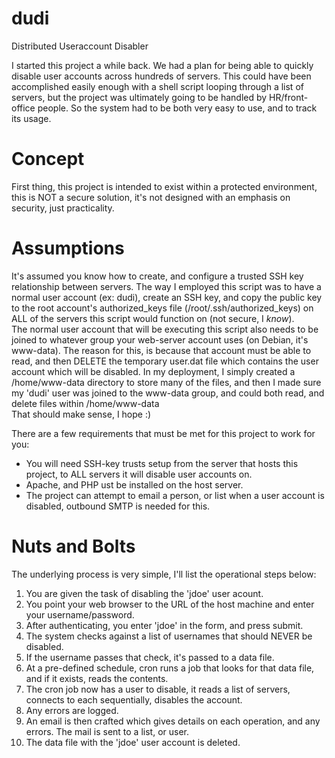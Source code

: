 dudi
====

Distributed Useraccount Disabler

I started this project a while back. We had a plan for being able to quickly disable user accounts across
hundreds of servers. This could have been accomplished easily enough with a shell script looping through a list
of servers, but the project was ultimately going to be handled by HR/front-office people. So the system had
to be both very easy to use, and to track its usage.<br>

Concept
=======
First thing, this project is intended to exist within a protected environment, this is NOT a secure solution, it's not 
designed with an emphasis on security, just practicality. 

Assumptions
===========
It's assumed you know how to create, and configure a trusted SSH key relationship between servers. The way I employed
this script was to have a normal user account (ex: dudi), create an SSH key, and copy the public key to the root account's
authorized_keys file (/root/.ssh/authorized_keys) on ALL of the
servers this script would function on (not secure, I *know*). <br>
The normal user account that will be executing this script
also needs to be joined to whatever group your web-server account uses (on Debian, it's www-data). The reason for
this, is because that account must be able to read, and then DELETE the temporary user.dat file which contains the
user account which will be disabled. In my deployment, I simply created a /home/www-data directory to store many
of the files, and then I made sure my 'dudi' user was joined to the www-data group, and could both read, and delete
files within /home/www-data<br>
That should make sense, I hope :)


There are a few requirements that must be met for this project to work for you:<br>
<ul>
<li> You will need SSH-key trusts setup from the server that hosts this project, to ALL servers it will disable user accounts on.</li>
<li> Apache, and PHP ust be installed on the host server.</li>
<li> The project can attempt to email a person, or list when a user account is disabled, outbound SMTP is needed for this.</li>
</ul>

Nuts and Bolts
==============
The underlying process is very simple, I'll list the operational steps below:<br>
<ol>
<li> You are given the task of disabling the 'jdoe' user acount.</li>
<li> You point your web browser to the URL of the host machine and enter your username/password.</li>
<li> After authenticating, you enter 'jdoe' in the form, and press submit.</li>
<li> The system checks against a list of usernames that should NEVER be disabled.</li>
<li> If the username passes that check, it's passed to a data file.</li>
<li> At a pre-defined schedule, cron runs a job that looks for that data file, and if it exists, reads the contents.</li>
<li> The cron job now has a user to disable, it reads a list of servers, connects to each sequentially, disables the account.</li>
<li> Any errors are logged.</li>
<li> An email is then crafted which gives details on each operation, and any errors. The mail is sent to a list, or user.</li>
<li> The data file with the 'jdoe' user account is deleted.</li>
